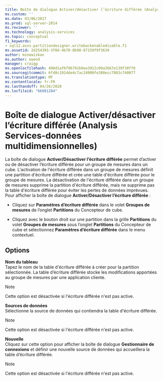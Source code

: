 ```yaml
---
title: Boîte de dialogue Activer/désactiver l’écriture différée (Analysis Services-données multidimensionnelles) | Microsoft Docs
ms.custom: ''
ms.date: 03/06/2017
ms.prod: sql-server-2014
ms.reviewer: ''
ms.technology: analysis-services
ms.topic: conceptual
f1_keywords:
- sql12.asvs.partitiondesigner.writebackenabledisable.f1
ms.assetid: 2d254393-3f0d-4b70-8b98-87159f9f3639
author: minewiskan
ms.author: owend
manager: craigg
ms.openlocfilehash: 498d1af6f96791b9ee3912c09a3667e139f30ff0
ms.sourcegitcommit: 6fd8c1914de4c7ac24900fe388ecc7883c740077
ms.translationtype: MT
ms.contentlocale: fr-FR
ms.lasthandoff: 04/26/2020
ms.locfileid: "66081284"
---
```

# <a name="enable-disable-writeback-dialog-box-analysis-services---multidimensional-data"></a>Boîte de dialogue Activer/désactiver l’écriture différée (Analysis Services-données multidimensionnelles)
  La boîte de dialogue **Activer/Désactiver l’écriture différée** permet d’activer ou de désactiver l’écriture différée pour un groupe de mesures dans un cube. L'activation de l'écriture différée dans un groupe de mesures définit une partition d'écriture différée et crée une table d'écriture différée pour le groupe de mesures. La désactivation de l'écriture différée dans un groupe de mesures supprime la partition d'écriture différée, mais ne supprime pas la table d'écriture différée pour éviter les pertes de données imprévues. Pour afficher la boîte de dialogue **Activer/Désactiver l’écriture différée** :  
  
-   Cliquez sur **Paramètres d’écriture différée** dans le volet **Groupes de mesures** de l’onglet **Partitions** du Concepteur de cube.  
  
-   Cliquez avec le bouton droit sur une partition dans la grille **Partitions** du volet **Groupes de mesures** sous l’onglet **Partitions** du Concepteur de cube et sélectionnez **Paramètres d’écriture différée** dans le menu contextuel.  
  
## <a name="options"></a>Options  
 **Nom du tableau**  
 Tapez le nom de la table d'écriture différée à créer pour la partition sélectionnée. La table d’écriture différée stocke les modifications apportées au groupe de mesures par une application cliente.  
  
> [!NOTE]  
>  Cette option est désactivée si l'écriture différée n'est pas active.  
  
 **Sources de données**  
 Sélectionne la source de données qui contiendra la table d'écriture différée.  
  
> [!NOTE]  
>  Cette option est désactivée si l'écriture différée n'est pas active.  
  
 **Nouvelle**  
 Cliquez sur cette option pour afficher la boîte de dialogue **Gestionnaire de connexions** et définir une nouvelle source de données qui accueillera la table d’écriture différée.  
  
> [!NOTE]  
>  Cette option est désactivée si l'écriture différée n'est pas active.  
  
  

